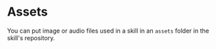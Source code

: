# Assets
You can put image or audio files used in a skill in an `assets` folder in the skill's repository.